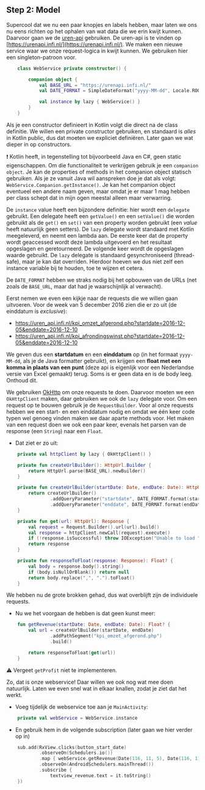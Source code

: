 ## Step 2: Model

Supercool dat we nu een paar knopjes en labels hebben, maar laten we ons nu eens richten op het ophalen van wat data die we erin kwijt kunnen. Daarvoor gaan we de [uren-api](https://git.infi.nl/infi/uren-api) gebruiken. De uren-api is te vinden op [https://urenapi.infi.nl/](https://urenapi.infi.nl/). We maken een nieuwe service waar we onze request-logica in kwijt kunnen. We gebruiken hier een singleton-patroon voor.

```Kotlin
    class WebService private constructor() {

        companion object {
            val BASE_URL = "https://urenapi.infi.nl/"
            val DATE_FORMAT = SimpleDateFormat("yyyy-MM-dd", Locale.ROOT)

            val instance by lazy { WebService() }
        }
    }
```

Als je een constructor definieert in Kotlin volgt die direct na de class definitie. We willen een private constructor gebruiken, en standaard is _alles_ in Kotlin public, dus dat moeten we expliciet definiëren. Later gaan we wat dieper in op constructors.

:heavy_exclamation_mark: Kotlin heeft, in tegenstelling tot bijvoorbeeld Java en C#, geen static eigenschappen. Om die functionaliteit te verkrijgen gebruik je een `companion object`. Je kan de properties of methods in het companion object statisch gebruiken. Als je ze vanuit Java wil aanspreken doe je dat als volgt: `WebService.Companion.getInstance()`. Je kan het companion object eventueel een andere naam geven, maar omdat je er maar 1 mag hebben per class schept dat in mijn ogen meestal alleen maar verwarring.

De `instance` value heeft een bijzondere definitie: hier wordt een `delegate` gebruikt. Een delegate heeft een `getValue()` en een `setValue()` die worden gebruikt als de `get()` en `set()` van een property worden gebruikt (een _value_ heeft natuurlijk geen setters). De `lazy` delegate wordt standaard met Kotlin meegeleverd, en neemt een lambda aan. De eerste keer dat de property wordt geaccessed wordt deze lambda uitgevoerd en het resultaat opgeslagen en geretourneerd. De volgende keer wordt de opgeslagen waarde gebruikt. De `lazy` delegate is standaard gesynchroniseerd (thread-safe), maar je kan dat overriden. Hierdoor hoeven we dus niet zelf een instance variable bij te houden, toe te wijzen et cetera.

De `DATE_FORMAT` hebben we straks nodig bij het opbouwen van de URLs (net zoals de `BASE_URL`, maar dat had je waarschijnlijk al verwacht).

Eerst nemen we even een kijkje naar de requests die we willen gaan uitvoeren. Voor de week van 5 december 2016 zien die er zo uit (de einddatum is _exclusive_):
* https://uren_api.infi.nl/kpi_omzet_afgerond.php?startdate=2016-12-05&enddate=2016-12-10
* https://uren_api.infi.nl/kpi_afrondingswinst.php?startdate=2016-12-05&enddate=2016-12-10

We geven dus een **startdatum** en een **einddatum** op (in het formaat `yyyy-MM-dd`, als je de Java formatter gebruikt), en krijgen een **float met een komma in plaats van een punt** (deze api is eigenlijk voor een Nederlandse versie van Excel gemaakt) terug. Soms is er geen data en is de body leeg. Onthoud dit.

We gebruiken [OkHttp](http://square.github.io/okhttp/) om onze requests te doen. Daarvoor moeten we een `OkHttpClient` maken, daar gebruiken we ook de `lazy` delegate voor. Om een request op te bouwen gebruik je de `RequestBuilder`. Voor al onze requests hebben we een start- en een einddatum nodig en omdat we één keer code typen wel genoeg vinden maken we daar aparte methods voor. Het maken van een request doen we ook een paar keer, evenals het parsen van de response (een `String`) naar een `Float`.
* Dat ziet er zo uit:
```Kotlin
    private val httpClient by lazy { OkHttpClient() }

    private fun createUrlBuilder(): HttpUrl.Builder {
        return HttpUrl.parse(BASE_URL).newBuilder()
    }

    private fun createUrlBuilder(startDate: Date, endDate: Date): HttpUrl.Builder {
        return createUrlBuilder()
                .addQueryParameter("startdate", DATE_FORMAT.format(startDate))
                .addQueryParameter("enddate", DATE_FORMAT.format(endDate))
    }

    private fun get(url: HttpUrl): Response {
        val request = Request.Builder().url(url).build()
        val response = httpClient.newCall(request).execute()
        if (!response.isSuccessful) throw IOException("Unable to load " + url.toString() + ": " + response.code())
        return response
    }

    private fun responseToFloat(response: Response): Float? {
        val body = response.body().string()
        if (body.isNullOrBlank()) return null
        return body.replace(",", ".").toFloat()
    }
```

We hebben nu de grote brokken gehad, dus wat overblijft zijn de individuele requests.
* Nu we het voorgaan de hebben is dat geen kunst meer:
```Kotlin
    fun getRevenue(startDate: Date, endDate: Date): Float? {
        val url = createUrlBuilder(startDate, endDate)
                .addPathSegment("kpi_omzet_afgerond.php")
                .build()

        return responseToFloat(get(url))
    }
```
:warning: Vergeet `getProfit` niet te implementeren.

Zo, dat is onze webservice! Daar willen we ook nog wat mee doen natuurlijk. Laten we even snel wat in elkaar knallen, zodat je ziet dat het werkt.
* Voeg tijdelijk de webservice toe aan je `MainActivity`:
```Kotlin
    private val webService = WebService.instance
```
* En gebruik hem in de volgende subscription (later gaan we hier verder op in)
```Kotlin
    sub.add(RxView.clicks(button_start_date)
            .observeOn(Schedulers.io())
            .map { webService.getRevenue(Date(116, 11, 5), Date(116, 11, 9)) }
            .observeOn(AndroidSchedulers.mainThread())
            .subscribe {
                textview_revenue.text = it.toString()
    })
```

